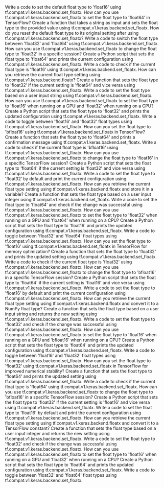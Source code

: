 Write a code to set the default float type to 'float16' using tf.compat.v1.keras.backend.set_floatx.
How can you use tf.compat.v1.keras.backend.set_floatx to set the float type to 'float64' in TensorFlow?
Create a function that takes a string as input and sets the float type to the provided value using tf.compat.v1.keras.backend.set_floatx.
How do you reset the default float type to its original setting after using tf.compat.v1.keras.backend.set_floatx?
Write a code to switch the float type between 'float32' and 'float64' using tf.compat.v1.keras.backend.set_floatx.
How can you use tf.compat.v1.keras.backend.set_floatx to change the float type to 'float32' in a specific session?
Create a Python script that sets the float type to 'float64' and prints the current configuration using tf.compat.v1.keras.backend.set_floatx.
Write a code to check if the current float type is 'float16' using tf.compat.v1.keras.backend.set_floatx.
How can you retrieve the current float type setting using tf.compat.v1.keras.backend.floatx?
Create a function that sets the float type to 'float32' if the current setting is 'float64' and vice versa using tf.compat.v1.keras.backend.set_floatx.
Write a code to set the float type based on a user input string using tf.compat.v1.keras.backend.set_floatx.
How can you use tf.compat.v1.keras.backend.set_floatx to set the float type to 'float16' when running on a GPU and 'float32' when running on a CPU?
Create a Python script that sets the float type to 'float32' and prints the updated configuration using tf.compat.v1.keras.backend.set_floatx.
Write a code to toggle between 'float16' and 'float32' float types using tf.compat.v1.keras.backend.set_floatx.
How can you set the float type to 'bfloat16' using tf.compat.v1.keras.backend.set_floatx in TensorFlow?
Create a function that sets the float type to 'float64' and prints a confirmation message using tf.compat.v1.keras.backend.set_floatx.
Write a code to check if the current float type is 'bfloat16' using tf.compat.v1.keras.backend.set_floatx.
How can you use tf.compat.v1.keras.backend.set_floatx to change the float type to 'float16' in a specific TensorFlow session?
Create a Python script that sets the float type to 'float64' if the current setting is 'float32' and vice versa using tf.compat.v1.keras.backend.set_floatx.
Write a code to set the float type to 'float32' by default and print the current configuration using tf.compat.v1.keras.backend.set_floatx.
How can you retrieve the current float type setting using tf.compat.v1.keras.backend.floatx and store it in a variable?
Create a function that sets the float type based on a user input integer using tf.compat.v1.keras.backend.set_floatx.
Write a code to set the float type to 'float64' and check if the change was successful using tf.compat.v1.keras.backend.set_floatx.
How can you use tf.compat.v1.keras.backend.set_floatx to set the float type to 'float32' when running on a GPU and 'float64' when running on a CPU?
Create a Python script that sets the float type to 'float16' and prints the updated configuration using tf.compat.v1.keras.backend.set_floatx.
Write a code to toggle between 'float32' and 'float64' float types using tf.compat.v1.keras.backend.set_floatx.
How can you set the float type to 'float16' using tf.compat.v1.keras.backend.set_floatx in TensorFlow for memory optimization?
Create a function that sets the float type to 'float32' and prints the updated setting using tf.compat.v1.keras.backend.set_floatx.
Write a code to check if the current float type is 'float32' using tf.compat.v1.keras.backend.set_floatx.
How can you use tf.compat.v1.keras.backend.set_floatx to change the float type to 'bfloat16' in a specific TensorFlow session?
Create a Python script that sets the float type to 'float64' if the current setting is 'float16' and vice versa using tf.compat.v1.keras.backend.set_floatx.
Write a code to set the float type to 'float16' by default and print the current configuration using tf.compat.v1.keras.backend.set_floatx.
How can you retrieve the current float type setting using tf.compat.v1.keras.backend.floatx and convert it to a NumPy float type?
Create a function that sets the float type based on a user input string and returns the new setting using tf.compat.v1.keras.backend.set_floatx.
Write a code to set the float type to 'float32' and check if the change was successful using tf.compat.v1.keras.backend.set_floatx.
How can you use tf.compat.v1.keras.backend.set_floatx to set the float type to 'float16' when running on a GPU and 'bfloat16' when running on a CPU?
Create a Python script that sets the float type to 'float64' and prints the updated configuration using tf.compat.v1.keras.backend.set_floatx.
Write a code to toggle between 'float16' and 'float32' float types using tf.compat.v1.keras.backend.set_floatx.
How can you set the float type to 'float32' using tf.compat.v1.keras.backend.set_floatx in TensorFlow for improved numerical stability?
Create a function that sets the float type to 'float64' and prints the updated setting using tf.compat.v1.keras.backend.set_floatx.
Write a code to check if the current float type is 'float64' using tf.compat.v1.keras.backend.set_floatx.
How can you use tf.compat.v1.keras.backend.set_floatx to change the float type to 'bfloat16' in a specific TensorFlow session?
Create a Python script that sets the float type to 'float32' if the current setting is 'float16' and vice versa using tf.compat.v1.keras.backend.set_floatx.
Write a code to set the float type to 'float16' by default and print the current configuration using tf.compat.v1.keras.backend.set_floatx.
How can you retrieve the current float type setting using tf.compat.v1.keras.backend.floatx and convert it to a TensorFlow constant?
Create a function that sets the float type based on a user input integer and returns the new setting using tf.compat.v1.keras.backend.set_floatx.
Write a code to set the float type to 'float32' and check if the change was successful using tf.compat.v1.keras.backend.set_floatx.
How can you use tf.compat.v1.keras.backend.set_floatx to set the float type to 'float16' when running on a GPU and 'float32' when running on a CPU?
Create a Python script that sets the float type to 'float64' and prints the updated configuration using tf.compat.v1.keras.backend.set_floatx.
Write a code to toggle between 'float32' and 'float64' float types using tf.compat.v1.keras.backend.set_floatx.